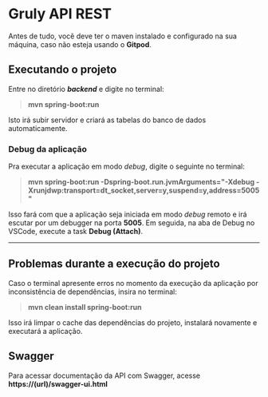 # Gruly API REST

Antes de tudo, você deve ter o maven instalado e configurado na sua máquina, caso não esteja usando o **Gitpod**.

## Executando o projeto
Entre no diretório *__backend__* e digite no terminal:
> __mvn spring-boot:run__

Isto irá subir servidor e criará as tabelas do banco de dados automaticamente.

### Debug da aplicação
Pra executar a aplicação em modo _debug_, digite o seguinte no terminal:
>__mvn spring-boot:run -Dspring-boot.run.jvmArguments="-Xdebug -Xrunjdwp:transport=dt_socket,server=y,suspend=y,address=5005"__

Isso fará com que a aplicação seja iniciada em modo _debug_ remoto e irá escutar por um debugger na porta **5005**.
Em seguida, na aba de Debug no VSCode, execute a task **Debug (Attach)**.

---

## Problemas durante a execução do projeto

Caso o terminal apresente erros no momento da execução da aplicação por inconsistência de dependências, insira no terminal:
> __mvn clean install spring-boot:run__

Isso irá limpar o cache das dependências do projeto, instalará novamente e executará a aplicação.

## Swagger
Para acessar documentação da API com Swagger, acesse **https://(url)/swagger-ui.html**